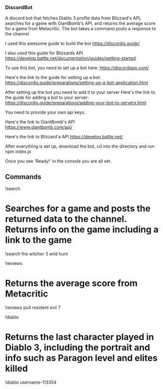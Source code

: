 ### DiscordBot
A discord bot that fetches Diablo 3 profile data from Blizzard's API, searches for a game with GiantBomb's API, and returns the average score for a game from Metacritic.
The bot takes a command posts a response to the channel

I used this awesome guide to build the bot 
https://discordjs.guide/

I also used this guide for Blizzards API 
https://develop.battle.net/documentation/guides/getting-started

To use this bot, you need to set up a bot here:
https://discordapp.com/

Here's the link to the guide for setting up a bot: 
https://discordjs.guide/preparations/setting-up-a-bot-application.html 

After setting up the bot you need to add it to your server 
Here's the link to the guide for adding a bot to your server: 
https://discordjs.guide/preparations/adding-your-bot-to-servers.html

You need to provide your own api keys. 

Here's the link to GiantBomb's API  
https://www.giantbomb.com/api/

Here's the link to Blizzard'a API 
https://develop.battle.net/

After everything is set up, download the bot, cd into the directory and run 
npm index.js

Once you see 'Ready!' in the console you are all set.

## Commands 

!search <game> 

# Searches for a game and posts the returned data to the channel. Returns info on the game including a link to the game

!search the witcher 3 wild hunt 


!reviews <platform> <game> 

# Returns the average score from Metacritic

!reviews ps4 resident evil 7 


!diablo <Battletag> 

# Returns the last character played in Diablo 3, including the portrait and info such as Paragon level and elites killed

!diablo username-113354

